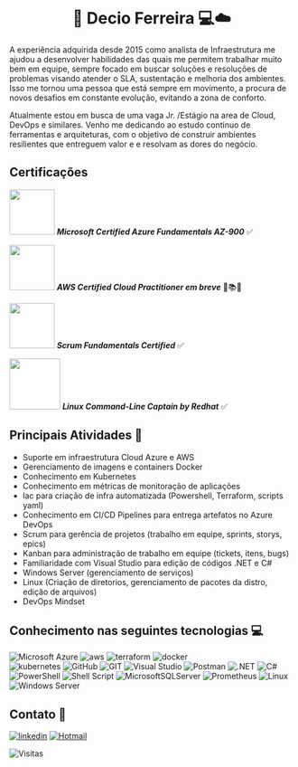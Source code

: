 <h1 align= "center"> 👋 Decio Ferreira 💻☁️ </h1>

A experiência adquirida desde 2015 como analista de Infraestrutura me ajudou a desenvolver habilidades das quais me permitem trabalhar muito bem em equipe, sempre focado em buscar soluções e resoluções de problemas visando atender o SLA, sustentação e melhoria dos ambientes. Isso me tornou uma pessoa que está sempre em movimento, a procura de novos desafios em constante evolução, evitando a zona de conforto.

Atualmente estou em busca de uma vaga Jr. /Estágio na area de  Cloud, DevOps e similares. Venho me dedicando ao estudo continuo de ferramentas e arquiteturas, com o objetivo de construir ambientes resilientes que entreguem valor e  e resolvam as dores do negócio.

## Certificações

<image src="https://github.com/deciocferreira/deciocferreira/assets/12403699/69fbf0c4-e7f2-4f58-b623-33ece8894175" width="80" height="80"> ***Microsoft Certified Azure Fundamentals AZ-900*** ✅

<image src="https://user-images.githubusercontent.com/12403699/234680151-c511986b-b344-45e7-b0c2-cdce9d4f2e1b.png" width="80" height="80"> ***AWS Certified Cloud Practitioner em breve*** 📖📚🤓

<image src="https://github.com/deciocferreira/deciocferreira/assets/12403699/b63bc6b4-4416-42be-bd89-1743dc0ea089" width="80" height="80"> ***Scrum Fundamentals Certified*** ✅

<image src="https://github.com/deciocferreira/deciocferreira/assets/12403699/e5baa0f2-ceae-4a14-9cae-714a1a72ee88" width="90" height="90"> ***Linux Command-Line Captain by Redhat*** ✅
 
## Principais Atividades 📝
 
- Suporte em infraestrutura Cloud Azure e AWS
- Gerenciamento de imagens e containers Docker 
- Conhecimento em Kubernetes
- Conhecimento em métricas de monitoração de aplicações
- lac para criação de infra automatizada (Powershell, Terraform, scripts yaml)
- Conhecimento em CI/CD Pipelines para entrega artefatos no Azure DevOps
- Scrum para gerência de projetos (trabalho em equipe, sprints, storys, epics)
- Kanban para administração de trabalho em equipe (tickets, itens, bugs)
- Familiaridade com Visual Studio para edição de códigos .NET e C#
- Windows Server (gerenciamento de serviços) 
- Linux (Criação de diretorios, gerenciamento de pacotes da distro, edição de arquivos)
- DevOps Mindset

## Conhecimento nas seguintes tecnologias 💻

![Microsoft Azure](https://img.shields.io/badge/Microsoft_Azure-0089D6?style=for-the-badge&logo=microsoft-azure&logoColor=white)
![aws](https://img.shields.io/badge/Amazon_AWS-FF9900?style=for-the-badge&logo=amazonaws&logoColor=white)
![terraform](https://img.shields.io/badge/Terraform-7B42BC?style=for-the-badge&logo=terraform&logoColor=white) 
![docker](https://img.shields.io/badge/Docker-2CA5E0?style=for-the-badge&logo=docker&logoColor=white)    
![kubernetes](https://img.shields.io/badge/kubernetes-326ce5.svg?&style=for-the-badge&logo=kubernetes&logoColor=white) 
![GitHub](https://img.shields.io/badge/GitHub-100000?style=for-the-badge&logo=github&logoColor=white)
![GIT](https://img.shields.io/badge/GIT-E44C30?style=for-the-badge&logo=git&logoColor=white)
![Visual Studio](https://img.shields.io/badge/Visual_Studio-5C2D91?style=for-the-badge&logo=visual%20studio&logoColor=white)
![Postman](https://img.shields.io/badge/Postman-FF6C37?style=for-the-badge&logo=postman&logoColor=white)
![.NET](https://img.shields.io/badge/.NET-5C2D91?style=for-the-badge&logo=.net&logoColor=white)
![C#](https://img.shields.io/badge/C%23-239120?style=for-the-badge&logo=c-sharp&logoColor=white)
![PowerShell](https://img.shields.io/badge/PowerShell-%235391FE.svg?style=for-the-badge&logo=powershell&logoColor=white)
![Shell Script](https://img.shields.io/badge/shell_script-%23121011.svg?style=for-the-badge&logo=gnu-bash&logoColor=white)
![MicrosoftSQLServer](https://img.shields.io/badge/Microsoft%20SQL%20Server-CC2927?style=for-the-badge&logo=microsoft%20sql%20server&logoColor=white)
![Prometheus](https://img.shields.io/badge/Prometheus-E6522C?style=for-the-badge&logo=Prometheus&logoColor=white)
![Linux](https://img.shields.io/badge/Linux-FCC624?style=for-the-badge&logo=linux&logoColor=black)
![Windows Server](https://img.shields.io/badge/Windows-0078D6?style=for-the-badge&logo=windows&logoColor=white) 
 
##  Contato 📱
[![linkedin](https://img.shields.io/badge/linkedin-0A66C2?style=for-the-badge&logo=linkedin&logoColor=white)](https://www.linkedin.com/in/decio-ferreira-216181131/)
[![Hotmail](https://img.shields.io/badge/Microsoft_Outlook-0078D4?style=for-the-badge&logo=microsoft-outlook&logoColor=white)](https://mailto:decio_ferreira1@hotmail.com)

<p align="left"> <img src="https://komarev.com/ghpvc/?username=deciocferreira&color=yellow" alt="Visitas" /></p>
